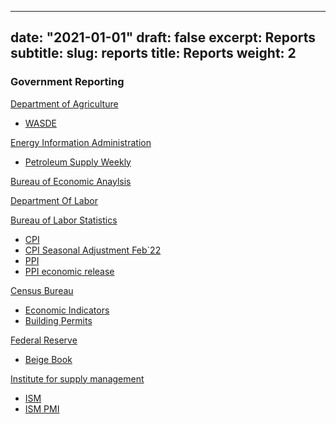 
---
date: "2021-01-01"
draft: false
excerpt: Reports
subtitle:
slug: reports
title: Reports
weight: 2
---

### Government Reporting

[Department of Agriculture](https://www.usda.gov/)<br>
+ [WASDE](https://www.usda.gov/oce/commodity/wasde)

[Energy Information Administration](https://www.eia.gov/)<br>
+ [Petroleum Supply Weekly](https://www.eia.gov/petroleum/supply/weekly/)

[Bureau of Economic Anaylsis](https://www.bea.gov/)<br>

[Department Of Labor](https://www.dol.gov/newsroom/economicdata)<br>

[Bureau of Labor Statistics](https://www.bls.gov)
+ [CPI](https://www.bls.gov/cpi/)
+ [CPI Seasonal Adjustment Feb`22](https://www.bls.gov/cpi/seasonal-adjustment/home.htm)
+ [PPI](https://www.bls.gov/ppi/)
+ [PPI economic release](https://www.bls.gov/news.release/ppi.nr0.htm)

[Census Bureau](https://www.census.gov)
+ [Economic Indicators](https://www.census.gov/economic-indicators/#retail_sales)
+ [Building Permits](https://www.census.gov/construction/nrc/index.html)

[Federal Reserve](https://www.federalreserve.gov/)
+ [Beige Book](https://www.federalreserve.gov/monetarypolicy/beigebook/default.htm)

[Institute for supply management](https://www.ismworld.org/supply-management-news-and-reports/reports/ism-report-on-business/)
+ [ISM](https://www.ismworld.org/supply-management-news-and-reports/reports/ism-report-on-business/)
+ [ISM PMI](https://www.ismworld.org/supply-management-news-and-reports/reports/ism-report-on-business/)